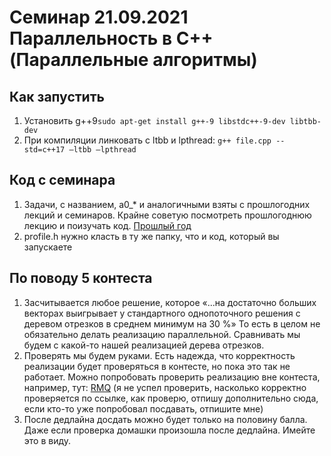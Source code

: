 # Семинар 21.09.2021 Параллельность в C++ (Параллельные алгоритмы)

## Как запустить
1. Установить g++9`sudo apt-get install g++-9 libstdc++-9-dev libtbb-dev`
2. При компиляции линковать с ltbb и lpthread: `g++ file.cpp --std=c++17 –ltbb –lpthread`

## Код с семинара
1. Задачи, с названием, a0_* и аналогичными взяты с прошлогодних лекций и семинаров. Крайне советую посмотреть прошлогоднюю
лекцию и поизучать код. [Прошлый год](http://wiki.cs.hse.ru/%D0%90%D0%BB%D0%B3%D0%BE%D1%80%D0%B8%D1%82%D0%BC%D1%8B_%D0%B8_%D1%81%D1%82%D1%80%D1%83%D0%BA%D1%82%D1%83%D1%80%D1%8B_%D0%B4%D0%B0%D0%BD%D0%BD%D1%8B%D1%85_2_2020/2021)
2. profile.h нужно класть в ту же папку, что и код, который вы запускаете

## По поводу 5 контеста
1. Засчитывается любое решение, которое «...на достаточно больших векторах
выигрывает у стандартного однопоточного решения с деревом отрезков в среднем минимум на 30 %»
То есть в целом не обязательно делать реализацию параллельной.
Сравнивать мы будем с какой-то нашей реализацией дерева отрезков.
2. Проверять мы будем руками. Есть надежда, что корректность реализации будет проверяться в контесте,
но пока это так не работает. Можно попробовать проверить реализацию вне контеста, например, тут: [RMQ](https://informatics.msk.ru/mod/statements/view.php?id=597#1) (я не успел проверить, насколько корректно проверяется по ссылке, как проверю, отпишу дополнительно сюда,
если кто-то уже попробовал посдавать, отпишите мне)
3. После дедлайна досдать можно будет только на половину балла. Даже если проверка домашки произошла после дедлайна. Имейте это в виду.
